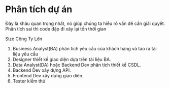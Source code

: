 # Phân tích dự án

Đây là khâu quan trọng nhất, nó giúp chúng ta hiểu rỏ vấn đề cần giải quyết. Phân tích sai thì code đập đi xây lại tốn thời gian

Size Công Ty Lớn

1. Business Analyst(BA) phân tích yêu cầu của khách hàng và tao ra tài liệu yêu cầu
2. Designer thiết kế giao diện dựa trên tài liệu BA.
3. Data Analyst(DA) hoặc Backend Dev phân tích thiết kế CSDL.
4. Backend Dev xây dựng API.
5. Frontend Dev xây dựng giao diên.
6. Tester kiểm thử
